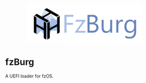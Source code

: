 <div align="center"><img src="logo.png" style="zoom:75%;" /></div>

# fzBurg
A UEFI loader for fzOS.
